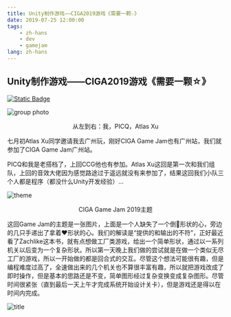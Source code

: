 ```yaml
---
title: Unity制作游戏——CIGA2019游戏《需要一颗☆》
date: 2019-07-25 12:00:00
tags: 
    - zh-hans
    - dev
    - gamejam
lang: zh-hans
---
```


## Unity制作游戏——CIGA2019游戏《需要一颗☆》

[![Static Badge](https://img.shields.io/badge/WebGL-Play_Now-green?logo=html5)](http://cdn.brightgames.top/webgl/2019CIGA/)

![group photo](https://cdn.brightgames.top/wp-content/uploads/2019/07/IMG_20190707_091316_1.png)

<div style="text-align: center;">
从左到右：我，PICQ，Atlas Xu 
</div>

七月初Atlas Xu同学邀请我去广州玩，刚好CIGA Game Jam也有广州站，我们就参加了CIGA Game Jam广州站。

PICQ和我是老搭档了，上回CCG他也有参加。Atlas Xu这回是第一次和我们组队，上回的音效大佬因为感觉路途过于遥远就没有来参加了，结果这回我们小队三个人都是程序（都没什么Unity开发经验）...

![theme](https://cdn.brightgames.top/wp-content/uploads/2019/07/IMG_20190705_175031-2-1024x926.jpg)

<div style="text-align: center;">
CIGA Game Jam 2019主题
</div>

这回Game Jam的主题是一张图片，上面是一个人缺失了一个倒🔺形状的心，旁边的几只手递出了拿着❤形状的心。我们的解读是“提供的和输出的不符”，正好最近看了Zachlike这本书，就有点想做工厂类游戏，给出一个简单形状，通过以一系列机关以后变为一个复杂形状。所以第一天晚上我们做的尝试就是在做一个类似无尽工厂的游戏，所以一开始做的都是回合式的交互。尽管这个想法可能很有趣，但是编程难度过高了，全速做出来的几个机关也不算很丰富有趣，所以就把游戏改成了即时操作，但是基本的思路还是不变，简单图形经过复杂变换变成复杂图形。尽管时间很紧张（直到最后一天上午才完成系统开始设计关卡），但是游戏还是得以在时间内完成。

![title](https://cdn.brightgames.top/wp-content/uploads/2019/10/d4c65bb7-274b-400f-be8c-4682af28bc11.png)
